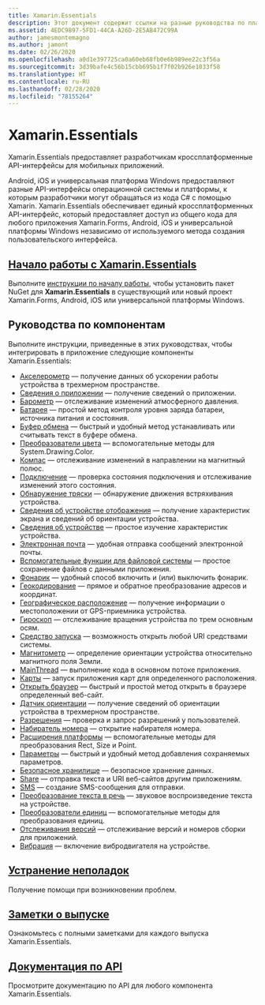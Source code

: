 ```yaml
---
title: Xamarin.Essentials
description: Этот документ содержит ссылки на разные руководства по платформе Xamarin.Essentials, которая предоставляет разработчикам кроссплатформенные API-интерфейсы для мобильных приложений.
ms.assetid: 4EDC9897-5FD1-44CA-A26D-2E5AB472C99A
author: jamesmontemagno
ms.author: jamont
ms.date: 02/26/2020
ms.openlocfilehash: a0d1e397725ca0a60eb68fb0e6b989ee22c3f56a
ms.sourcegitcommit: 3d39bafe4c56b15cbb695b1f7f02b926e1033f58
ms.translationtype: HT
ms.contentlocale: ru-RU
ms.lasthandoff: 02/28/2020
ms.locfileid: "78155264"
---
```

# <a name="xamarinessentials"></a>Xamarin.Essentials

Xamarin.Essentials предоставляет разработчикам кроссплатформенные API-интерфейсы для мобильных приложений.

Android, iOS и универсальная платформа Windows предоставляют разные API-интерфейсы операционной системы и платформы, к которым разработчики могут обращаться из кода C# с помощью Xamarin. Xamarin.Essentials обеспечивает единый кроссплатформенных API-интерфейс, который предоставляет доступ из общего кода для любого приложения Xamarin.Forms, Android, iOS и универсальной платформы Windows независимо от используемого метода создания пользовательского интерфейса.

## <a name="get-started-with-xamarinessentials"></a>[Начало работы с Xamarin.Essentials](get-started.md?context=xamarin/xamarin-forms)

Выполните [инструкции по началу работы](get-started.md), чтобы установить пакет NuGet для **Xamarin.Essentials** в существующий или новый проект Xamarin.Forms, Android, iOS или универсальной платформы Windows.

## <a name="feature-guides"></a>Руководства по компонентам

Выполните инструкции, приведенные в этих руководствах, чтобы интегрировать в приложение следующие компоненты Xamarin.Essentials:

* [Акселерометр](accelerometer.md?context=xamarin/xamarin-forms) — получение данных об ускорении работы устройства в трехмерном пространстве.
* [Сведения о приложении](app-information.md?context=xamarin/xamarin-forms) — получение сведений о приложении.
* [Барометр](barometer.md?context=xamarin/xamarin-forms) — отслеживание изменений атмосферного давления.
* [Батарея](battery.md?context=xamarin/xamarin-forms) — простой метод контроля уровня заряда батареи, источника питания и состояния.
* [Буфер обмена](clipboard.md?context=xamarin/xamarin-forms) — быстрый и удобный метод устанавливать или считывать текст в буфере обмена.
* [Преобразователи цвета](color-converters.md?context=xamarin/xamarin-forms) — вспомогательные методы для System.Drawing.Color.
* [Компас](compass.md?context=xamarin/xamarin-forms) — отслеживание изменений в направлении на магнитный полюс.
* [Подключение](connectivity.md?context=xamarin/xamarin-forms) — проверка состояния подключения и отслеживание изменений этого состояния.
* [Обнаружение тряски](detect-shake.md?context=xamarin/xamarin-forms) — обнаружение движения встряхивания устройства.
* [Сведения об устройстве отображения](device-display.md?context=xamarin/xamarin-forms) — получение характеристик экрана и сведений об ориентации устройства.
* [Сведения об устройстве](device-information.md?context=xamarin/xamarin-forms) — простое изучение характеристик устройства.
* [Электронная почта](email.md?context=xamarin/xamarin-forms) — удобная отправка сообщений электронной почты.
* [Вспомогательные функции для файловой системы](file-system-helpers.md?context=xamarin/xamarin-forms) — простое сохранение файлов с данными приложения.
* [Фонарик](flashlight.md?context=xamarin/xamarin-forms) — удобный способ включить и (или) выключить фонарик.
* [Геокодирование](geocoding.md?context=xamarin/xamarin-forms) — прямое и обратное преобразование адресов и координат.
* [Географическое расположение](geolocation.md?context=xamarin/xamarin-forms) — получение информации о местоположении от GPS-приемника устройства.
* [Гироскоп](gyroscope.md?context=xamarin/xamarin-forms) — отслеживание вращения устройства по трем основным осям.
* [Средство запуска](launcher.md?context=xamarin/xamarin-forms) — возможность открыть любой URI средствами системы.
* [Магнитометр](magnetometer.md?context=xamarin/xamarin-forms) — определение ориентации устройства относительно магнитного поля Земли.
* [MainThread](main-thread.md?content=xamarin/xamarin-forms) — выполнение кода в основном потоке приложения.
* [Карты](maps.md?content=xamarin/xamarin-forms) — запуск приложения карт для определенного расположения.
* [Открыть браузер](open-browser.md?context=xamarin/xamarin-forms) — быстрый и простой метод открыть в браузере определенный веб-сайт.
* [Датчик ориентации](orientation-sensor.md?context=xamarin/xamarin-forms) — получение сведений об ориентации устройства в трехмерном пространстве.
* [Разрешения](permissions.md?context=xamarin/xamarin-forms) — проверка и запрос разрешений у пользователей.
* [Набиратель номера](phone-dialer.md?context=xamarin/xamarin-forms) — открытие набирателя номера.
* [Расширения платформы](platform-extensions.md?context=xamarin/xamarin-forms) — вспомогательные методы для преобразования Rect, Size и Point.
* [Параметры](preferences.md?context=xamarin/xamarin-forms) — быстрый и удобный метод добавления сохраняемых параметров.
* [Безопасное хранилище](secure-storage.md?context=xamarin/xamarin-forms) — безопасное хранение данных.
* [Share](share.md?context=xamarin/xamarin-forms) — отправка текста и URI веб-сайтов другим приложениям.
* [SMS](sms.md?context=xamarin/xamarin-forms) — создание SMS-сообщения для отправки.
* [Преобразование текста в речь](text-to-speech.md?context=xamarin/xamarin-forms) — звуковое воспроизведение текста на устройстве.
* [Преобразователи единиц](unit-converters.md?context=xamarin/xamarin-forms) — вспомогательные методы для преобразования единиц.
* [Отслеживания версий](version-tracking.md?context=xamarin/xamarin-forms) — отслеживание версий и номеров сборки для приложений.
* [Вибрация](vibrate.md?context=xamarin/xamarin-forms) — включение вибродвигателя на устройстве.

## <a name="troubleshooting"></a>[Устранение неполадок](troubleshooting.md?context=xamarin/xamarin-forms)

Получение помощи при возникновении проблем.

## <a name="release-notes"></a>[Заметки о выпуске](https://docs.microsoft.com/xamarin/essentials/release-notes/)

Ознакомьтесь с полными заметками для каждого выпуска Xamarin.Essentials.

## <a name="api-documentation"></a>[Документация по API](xref:Xamarin.Essentials)

Просмотрите документацию по API для любого компонента Xamarin.Essentials.
